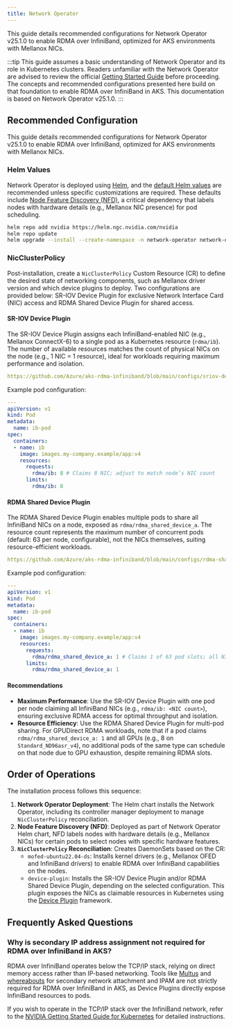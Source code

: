 ```yaml
---
title: Network Operator
---
```


This guide details recommended configurations for Network Operator v25.1.0 to enable RDMA over InfiniBand, optimized for AKS environments with Mellanox NICs.

:::tip
This guide assumes a basic understanding of Network Operator and its role in Kubernetes clusters. Readers unfamiliar with the Network Operator are advised to review the official [Getting Started Guide](https://docs.nvidia.com/networking/display/kubernetes2501/getting-started-kubernetes.html) before proceeding. The concepts and recommended configurations presented here build on that foundation to enable RDMA over InfiniBand in AKS. This documentation is based on Network Operator v25.1.0.
:::

## Recommended Configuration

This guide details recommended configurations for Network Operator v25.1.0 to enable RDMA over InfiniBand, optimized for AKS environments with Mellanox NICs.


### Helm Values

Network Operator is deployed using [Helm](https://helm.sh/), and the [default Helm values](https://github.com/Mellanox/network-operator/blob/v25.1.0/deployment/network-operator/values.yaml) are recommended unless specific customizations are required. These defaults include [Node Feature Discovery (NFD)](https://kubernetes-sigs.github.io/node-feature-discovery/stable/get-started/index.html), a critical dependency that labels nodes with hardware details (e.g., Mellanox NIC presence) for pod scheduling.

```bash
helm repo add nvidia https://helm.ngc.nvidia.com/nvidia
helm repo update
helm upgrade --install --create-namespace -n network-operator network-operator nvidia/network-operator
```

### NicClusterPolicy

Post-installation, create a `NicClusterPolicy` Custom Resource (CR) to define the desired state of networking components, such as Mellanox driver version and which device plugins to deploy. Two configurations are provided below: SR-IOV Device Plugin for exclusive Network Interface Card (NIC) access and RDMA Shared Device Plugin for shared access.

#### SR-IOV Device Plugin

The SR-IOV Device Plugin assigns each InfiniBand-enabled NIC (e.g., Mellanox ConnectX-6) to a single pod as a Kubernetes resource (`rdma/ib`). The number of available resources matches the count of physical NICs on the node (e.g., 1 NIC = 1 resource), ideal for workloads requiring maximum performance and isolation.

```yaml reference
https://github.com/Azure/aks-rdma-infiniband/blob/main/configs/sriov-device-plugin/sriov.yaml
```

Example pod configuration:

```yaml
---
apiVersion: v1
kind: Pod
metadata:
  name: ib-pod
spec:
  containers:
  - name: ib
    image: images.my-company.example/app:v4
    resources:
      requests:
        rdma/ib: 8 # Claims 8 NIC; adjust to match node’s NIC count
      limits:
        rdma/ib: 8
```

#### RDMA Shared Device Plugin

The RDMA Shared Device Plugin enables multiple pods to share all InfiniBand NICs on a node, exposed as `rdma/rdma_shared_device_a`. The resource count represents the maximum number of concurrent pods (default: 63 per node, configurable), not the NICs themselves, suiting resource-efficient workloads.

```yaml reference
https://github.com/Azure/aks-rdma-infiniband/blob/main/configs/rdma-shared-device-plugin/rdma.yaml
```

Example pod configuration:

```yaml
---
apiVersion: v1
kind: Pod
metadata:
  name: ib-pod
spec:
  containers:
  - name: ib
    image: images.my-company.example/app:v4
    resources:
      requests:
        rdma/rdma_shared_device_a: 1 # Claims 1 of 63 pod slots; all NICs accessible
      limits:
        rdma/rdma_shared_device_a: 1
```

#### Recommendations

- **Maximum Performance**: Use the SR-IOV Device Plugin with one pod per node claiming all InfiniBand NICs (e.g., `rdma/ib: <NIC count>`), ensuring exclusive RDMA access for optimal throughput and isolation.
- **Resource Efficiency**: Use the RDMA Shared Device Plugin for multi-pod sharing. For GPUDirect RDMA workloads, note that if a pod claims `rdma/rdma_shared_device_a: 1` and all GPUs (e.g., 8 on `Standard_ND96asr_v4`), no additional pods of the same type can schedule on that node due to GPU exhaustion, despite remaining RDMA slots.

## Order of Operations

The installation process follows this sequence:

1. **Network Operator Deployment**: The Helm chart installs the Network Operator, including its controller manager deployment to manage `NicClusterPolicy` reconciliation.
2. **Node Feature Discovery (NFD)**: Deployed as part of Network Operator Helm chart, NFD labels nodes with hardware details (e.g., Mellanox NICs) for certain pods to select nodes with specific hardware features.
3. **`NicClusterPolicy` Reconciliation**: Creates DaemonSets based on the CR:
    - `mofed-ubuntu22.04-ds`: Installs kernel drivers (e.g., Mellanox OFED and InfiniBand drivers) to enable RDMA over InfiniBand capabilities on the nodes.
    - `device-plugin`: Installs the SR-IOV Device Plugin and/or RDMA Shared Device Plugin, depending on the selected configuration. This plugin exposes the NICs as claimable resources in Kubernetes using the [Device Plugin](https://kubernetes.io/docs/concepts/extend-kubernetes/compute-storage-net/device-plugins/) framework.

## Frequently Asked Questions

### Why is secondary IP address assignment not required for RDMA over InfiniBand in AKS?

RDMA over InfiniBand operates below the TCP/IP stack, relying on direct memory access rather than IP-based networking. Tools like [Multus](https://github.com/k8snetworkplumbingwg/multus-cni) and [whereabouts](https://github.com/k8snetworkplumbingwg/whereabouts) for secondary network attachment and IPAM are not strictly required for RDMA over InfiniBand in AKS, as Device Plugins directly expose InfiniBand resources to pods.

If you wish to operate in the TCP/IP stack over the InfiniBand network, refer to the [NVIDIA Getting Started Guide for Kubernetes](https://docs.nvidia.com/networking/display/kubernetes2501/getting-started-kubernetes.html) for detailed instructions.

